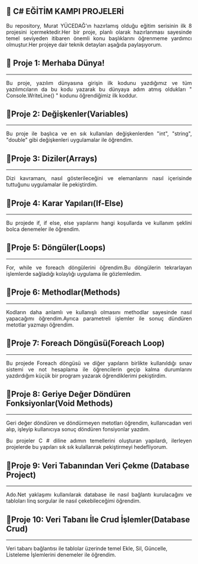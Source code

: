 







## 📢  C# EĞİTİM KAMPI PROJELERİ


<div style='text-align:justify;'>	Bu repository, Murat YÜCEDAĞ'ın hazırlamış olduğu eğitim serisinin ilk 8 projesini içermektedir.Her bir proje, planlı olarak hazırlanması sayesinde temel seviyeden itibaren önemli konu başlıklarını öğrenmeme yardımcı olmuştur.Her projeye dair teknik detayları aşağıda paylaşıyorum.</div>

## 🎯 Proje 1: Merhaba Dünya!
---
<div style='text-align:justify;'>Bu proje, yazılım dünyasına girişin ilk kodunu yazdığımız ve tüm yazılımcıların da  bu kodu yazarak bu dünyaya adım atmış oldukları " Console.WriteLine() " kodunu öğrendiğimiz ilk koddur.</div>

## 🎯Proje 2: Değişkenler(Variables)
---
<div style='text-align:justify;'>Bu proje ile başlıca ve en sık kullanılan değişkenlerden "int", "string", "double" gibi değişkenleri uygulamalar ile öğrendim.</div>


## 🎯Proje 3: Diziler(Arrays)
---
<div style='text-align:justify;'>Dizi kavramanı, nasıl gösterileceğini ve elemanlarını nasıl içerisinde tuttuğunu uygulamalar ile pekiştirdim.</div>

## 🎯Proje 4: Karar Yapıları(If-Else)
---
<div style='text-align:justify;'>Bu projede if, if else, else yapılarını hangi koşullarda ve kullanım şeklini bolca denemeler ile öğrendim.</div>


## 🎯Proje 5: Döngüler(Loops)
---
<div style='text-align:justify;'>For, while ve foreach döngülerini öğrendim.Bu döngülerin tekrarlayan işlemlerde sağladığı kolaylığı uygulama ile gözlemledim.</div>

## 🎯Proje 6: Methodlar(Methods)
---
<div style='text-align:justify;'>Kodların daha anlamlı ve kullanışlı olmasını methodlar sayesinde nasıl yapacağımı öğrendim.Ayrıca parametreli işlemler ile sonuç dündüren metotlar yazmayı öğrendim.</div>


## 🎯Proje 7: Foreach Döngüsü(Foreach Loop)
---
<div style='text-align:justify;'>Bu projede Foreach döngüsü ve diğer yapıların birlikte kullanıldığı sınav sistemi ve not hesaplama ile öğrencilerin geçip kalma durumlarını yazdırdığım küçük bir program yazarak öğrendiklerimi pekiştirdim.</div>

## 🎯Proje 8: Geriye Değer Döndüren Fonksiyonlar(Void Methods)
---
<div style='text-align:justify;'>Geri değer döndüren ve döndürmeyen metotları öğrendim, kullanıcadan veri alıp, işleyip kullanıcıya sonuç döndüren fonsiyonlar yazdım.

Bu projeler C # diline adımın temellerini oluşturan yapılardı, ilerleyen projelerde bu yapıları sık sık kulallanrak pekiştirmeyi hedefliyorum.</div>

## 🎯Proje 9: Veri Tabanından Veri Çekme (Database Project)
---
<div style='text-align:justify;'>Ado.Net yaklaşımı kullanılarak database ile nasıl bağlantı kurulacağını ve tabloları linq sorgular ile nasıl çekebileceğimi öğrendim.</div>


## 🎯Proje 10: Veri Tabanı İle Crud İşlemler(Database Crud)
---
<div style='text-align:justfy;'>Veri tabanı bağlantısı ile tablolar üzerinde temel Ekle, Sil, Güncelle, Listeleme İşlemlerini denemeler ile öğrendim. </div>


